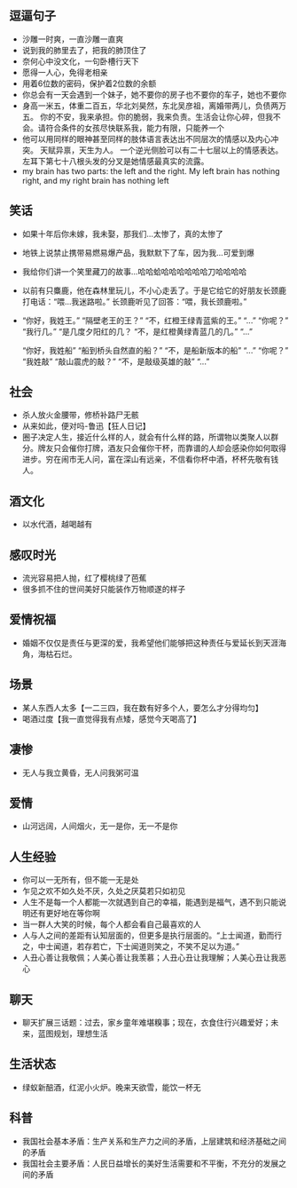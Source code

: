 ## 逗逼句子
- 沙雕一时爽，一直沙雕一直爽
- 说到我的肺里去了，把我的肺顶住了
- 奈何心中没文化，一句卧槽行天下
- 愿得一人心，免得老相亲
- 用着6位数的密码，保护着2位数的余额
- 你总会有一天会遇到一个妹子，她不要你的房子也不要你的车子，她也不要你
- 身高一米五，体重二百五，华北刘昊然，东北吴彦祖，离婚带两儿，负债两万五。
	你的不安，我来承担。你的脆弱，我来负责。生活会让你心碎，但我不会。请符合条件的女孩尽快联系我，能力有限，只能养一个
- 他可以用同样的眼神甚至同样的肢体语言表达出不同层次的情感以及内心冲突。
	天赋异禀，天生为人。
	一个逆光侧脸可以有二十七层以上的情感表达。左耳下第七十八根头发的分叉是她情感最真实的流露。
- my brain has two parts: the left and the right. My left brain has nothing right, and my right brain has nothing left


## 笑话
- 如果十年后你未嫁，我未娶，那我们...太惨了，真的太惨了
- 地铁上说禁止携带易燃易爆产品，我默默下了车，因为我...可爱到爆
- 我给你们讲一个笑里藏刀的故事...哈哈蛤哈哈哈哈哈哈刀哈哈哈哈
- 以前有只麋鹿，他在森林里玩儿，不小心走丢了。于是它给它的好朋友长颈鹿打电话：“喂...我迷路啦。” 
	长颈鹿听见了回答：“喂，我长颈鹿啦。”
- “你好，我姓王。”
	“隔壁老王的王？”
	“不，红橙王绿青蓝紫的王。”
	“...”
	“你呢？”
	“我行几。”
	“是几度夕阳红的几？
	“不，是红橙黄绿青蓝几的几。”
	“...”

	“你好，我姓船”
	“船到桥头自然直的船？”
	“不，是船新版本的船”
	“...”
	“你呢？”
	“我姓敲”
	“敲山震虎的敲？”
	“不，是敲级英雄的敲”
	“...”

## 社会
- 杀人放火金腰带，修桥补路尸无骸
- 从来如此，便对吗-鲁迅【狂人日记】
- 圈子决定人生，接近什么样的人，就会有什么样的路，所谓物以类聚人以群分。牌友只会催你打牌，酒友只会催你干杯，而靠谱的人却会感染你如何取得进步。穷在闹市无人问，富在深山有远亲，不信看你杯中酒，杯杯先敬有钱人。

## 酒文化
- 以水代酒，越喝越有

## 感叹时光
- 流光容易把人抛，红了樱桃绿了芭蕉
- 很多抓不住的世间美好只能装作万物顺遂的样子

## 爱情祝福
- 婚姻不仅仅是责任与更深的爱，我希望他们能够把这种责任与爱延长到天涯海角，海枯石烂。

## 场景
- 某人东西人太多【一二三四，我在数有好多个人，要怎么才分得均匀】
- 喝酒过度【我一直觉得我有点矮，感觉今天喝高了】

## 凄惨
- 无人与我立黄昏，无人问我粥可温

## 爱情
- 山河远阔，人间烟火，无一是你，无一不是你

## 人生经验
- 你可以一无所有，但不能一无是处
- 乍见之欢不如久处不厌，久处之厌莫若只如初见
- 人生不是每一个人都能一次就遇到自己的幸福，能遇到是福气，遇不到只能说明还有更好地在等你啊
- 当一群人大笑的时候，每个人都会看自己最喜欢的人
- 人与人之间的差距有认知层面的，但更多是执行层面的。“上士闻道，勤而行之，中士闻道，若存若亡，下士闻道则笑之，不笑不足以为道。”
- 人丑心善让我敬佩；人美心善让我羡慕；人丑心丑让我理解；人美心丑让我恶心

## 聊天
- 聊天扩展三话题：过去，家乡童年难堪糗事；现在，衣食住行兴趣爱好；未来，蓝图规划，理想生活

## 生活状态
- 绿蚁新醅酒，红泥小火炉。晚来天欲雪，能饮一杯无

## 科普
- 我国社会基本矛盾：生产关系和生产力之间的矛盾，上层建筑和经济基础之间的矛盾
- 我国社会主要矛盾：人民日益增长的美好生活需要和不平衡，不充分的发展之间的矛盾